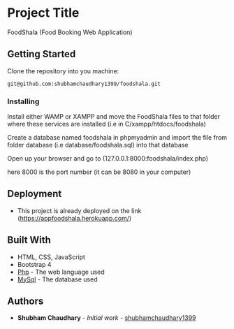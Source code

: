 # Project Title

FoodShala (Food Booking Web Application)

## Getting Started

Clone the repository into you machine:

```
git@github.com:shubhamchaudhary1399/foodshala.git
```

### Installing

Install either WAMP or XAMPP and move the FoodShala files to that folder where these services are installed (i.e in C/xampp/htdocs/foodshala)

Create a database named foodshala in phpmyadmin and import the file from folder database (i.e database/foodshala.sql) into that database

Open up your browser and go to (127.0.0.1:8000:foodshala/index.php)

here 8000 is the port number (it can be 8080 in your computer)

## Deployment

- This project is already deployed on the link (https://appfoodshala.herokuapp.com/)

## Built With
- HTML, CSS, JavaScript
- Bootstrap 4
- [Php](https://www.php.net/) - The web language used
- [MySql](https://dev.mysql.com/) - The database used

## Authors

- **Shubham Chaudhary** - _Initial work_ - [shubhamchaudhary1399](https://github.com/shubhamchaudhary1399)
